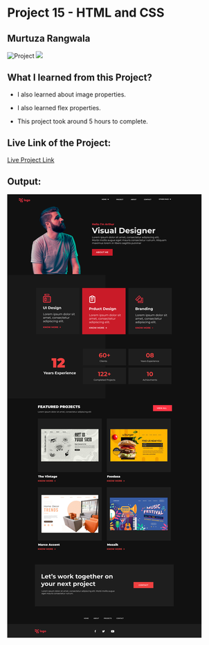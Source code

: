 # Project 15 - HTML and CSS

## Murtuza Rangwala

![Project](https://img.shields.io/badge/Project-15-brightgreen)
![](https://img.shields.io/badge/HTML-CSS-yellowgreen)

## What I learned from this Project?

- I also learned about image properties.

- I also learned flex properties.

- This project took around 5 hours to complete.

## Live Link of the Project:

[Live Project Link](https://mk-visual-designer.netlify.app/)

## Output:

![Wireless Headphone](./15.png)
